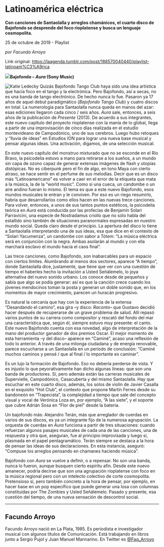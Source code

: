 # Latinoamérica eléctrica

**Con canciones de Santaolalla y arreglos chamánicos, el cuarto disco de Bajofondo se desprende del foco rioplatense y busca un lenguaje cosmopolita.**

25 de octubre de 2019 - Playlist

_por Facundo Arroyo_

Link original: https://laagenda.tumblr.com/post/188570040440/playlist-latinoam%C3%A9rica

![](https://64.media.tumblr.com/94b9d7da98dd27caeba8699fa60ddf01/232c014d2d0cc027-05/s500x750/cc4cac475f3caf2c7a61dbf29970f190a1afd69c.jpg)**Bajofondo – *Aura* (Sony Music)** 

![Katie Ledecky](https://64.media.tumblr.com/b63a0b899bfa4ab7e5c3c1456a476264/232c014d2d0cc027-2c/s400x600/a21b49548aac0c8d0f2e8fb72842f752713c3a20.jpg)
Quizás Bajofondo Tango Club haya sido una idea artística que hacía foco en el tango y la electrónica. Pero Bajofondo, así a secas, no es una banda de tango electrónico. De hecho nunca lo fue. Pasaron ya 17 años de aquel debut paradigmático (*Bajofondo Tango Club*) y cuatro discos en total. La numerología para Santaolalla nunca queda en manos del azar: esas ediciones llegaron cada cinco / seis años. *Aura* sale, entonces, a seis años de la publicación de *Presente* (2013). De acuerdo a sus integrantes, este nuevo capítulo del proyecto rioplatense con la manía de lo global, llega a partir de una improvisación de cinco días realizada en el estudio montevideano de Campodónico, uno de sus cerebros. Luego hubo retoques y “lluvia de ideas” en Estudios ION para lograr una nueva base musical y pensar algunas ideas. Una activación, digamos, de una selección musical.

En este nuevo capítulo del monstruo mixturado que no se esconde en el Río Bravo, la psicodelia estuvo a mano para retirarse a los sueños, a un mundo sin capa de ozono capaz de generar extensas imágenes de flash y utopías distópicas. No es ciberpunk pero el fin de algo, en tono Maya con cierto atraso, se hace sentir en el perfume de sus melodías. Decir que es un disco más “Latinoamericano” es volver a caer en el error de la etiqueta que mata a la música, la de la “world music”. Como si una cueca, un candombe o un aire andino fueran lo mismo. El tema es que a este nuevo Bajofondo, esos mundos musicales le entran y le conviven. Por eso es un riego resumirlo, habría que desarrollarlos como ellos hacen en las nuevas trece canciones. Para volver, entonces, a unos de sus tantos puntos estéticos, la psicodelia teórica en *Aura* está conducida por las profecías de Benjamín Solari Parravicini, una especie de Nostradamus criollo que no sólo habla del estallido sino también de situaciones paranormales expresadas en nuestro mundo social. Queda claro desde el principio. La apertura del disco lo tiene a Santaolalla interpretando una de sus ideas, esa que dice en el contexto de “Solari Yacumenza”, un candombe con sabor a Tótem: “La música eléctrica será en conjunción con la negra. Ambas asolarán al mundo y con ella marchará esclavo el mundo hacia el caos final”.

Las trece canciones, como Bajofondo, son inabarcables para un espacio con ciertos límites. Alumbrando al menos dos sectores, aparece “A tiempo”, donde Santaolalla dice, justamente, que tiene que ver con una cuestión de tiempo el haberles hecho la invitación a Usted Señálemelo, lo joya alternativa del nuevo sonido urbano. Los conoce desde de pequeños y sabía que algo se podía generar: así es que la canción crece cuando los jóvenes mendocinos toman la posta y generan un doble sonido que, en los momentos de mayor crecimiento, parecen un huracán progresivo.

Es natural la cercanía que hay con la experiencia de la extensa “Desandando el camino”, esa gira –y disco: *Raconto*– que Gustavo decidió hacer después de recuperarse de un grave problema de salud. Allí repasó varios puntos de su carrera como compositor y rescató del fondo del mar una característica que, según él, siempre estuvo muy presente: el canto. Este nuevo Bajofondo cuenta con esa novedad, algo de interpretación de la mano del productor ganador de dos premios Oscar. El mejor momento de esta herramienta –y del disco– aparece en “Caminé”, acaso una reflexión de todo lo anterior. A través de una milonga ciudadana y de energía renovable, parece escucharse a un Santaolalla en un período de conclusión: “Caminé muchos caminos y pensé / que al final / lo importante es caminar”. 

Es un lujo la formación de Bajofondo. Eso no debería perderse de vista. Y es injusto lo que peyorativamente han dicho algunas líneas: que son una banda de productores. Sí, pero además están las carreras musicales de Supervielle, Campodónico, Casacuberta y del mismo Santaolalla. Hay que escuchar en este cuarto disco, además, los solos de violín de Javier Casalla en el exquisito “Hot Club”, el contexto que propone Martín Ferres desde su bandoneón en “Trapecista”, la complejidad a tiempo que sale del concepto visual y vocal de Verónica Loza en, por ejemplo, “A las siete”, y el soporte que cubre Adrián Sosa en “Flor de piel” desde la batería. 

Un bajofondo más: Alejandro Terán, más que arreglador de cuerdas en varios de sus discos, es ya un integrante fijo de la numerosa agrupación. La orquesta de cuerdas en *Aura* funciona a partir de tres situaciones: cuando refuerzan algunos pasajes musicales de cada una de las canciones, una de respuesta y otra que, aseguran, fue al principio improvisada y luego sí, plasmada en el papel pentagramático. Terán siempre se destaca a la hora de pensar las ideas de sus declaraciones. En esta instancia, aseguró: “Compuse los arreglos pensando en chamanes haciendo música”. 

Bajofondo con *Aura* se vuelve a definir, o a repensar. No son una banda, nunca lo fueron, aunque busquen cierto espíritu afín. Desde este nuevo amanecer, podría decirse que son una agrupación rioplatense con foco en la música regional pero con un intelecto colectivo de corte cosmopolita. Pretensioso sí, pero también concreto a la hora de pensar, por ejemplo, en hacer base en un pop específico que puede generar una losa con columnas constituidas por The Zombies y Usted Señálemelo. Pasado y presente, esa cuestión del tiempo, de una nueva sensación de descontrol social.

  




---

Facundo Arroyo
--------------

 Facundo Arroyo nació en La Plata, 1985. Es periodista e investigador musical con algunos títulos de Comunicación. Está trabajando en libros junto a Sergio Pujol y Juan Manuel Mannarino. En Twitter es [@Faq\_Arroyo](https://twitter.com/Faq_Arroyo) 

